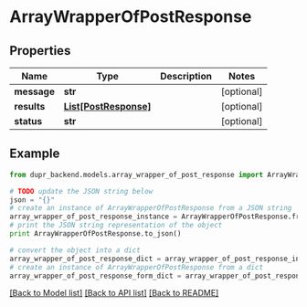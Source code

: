 # ArrayWrapperOfPostResponse


## Properties
Name | Type | Description | Notes
------------ | ------------- | ------------- | -------------
**message** | **str** |  | [optional] 
**results** | [**List[PostResponse]**](PostResponse.md) |  | [optional] 
**status** | **str** |  | [optional] 

## Example

```python
from dupr_backend.models.array_wrapper_of_post_response import ArrayWrapperOfPostResponse

# TODO update the JSON string below
json = "{}"
# create an instance of ArrayWrapperOfPostResponse from a JSON string
array_wrapper_of_post_response_instance = ArrayWrapperOfPostResponse.from_json(json)
# print the JSON string representation of the object
print ArrayWrapperOfPostResponse.to_json()

# convert the object into a dict
array_wrapper_of_post_response_dict = array_wrapper_of_post_response_instance.to_dict()
# create an instance of ArrayWrapperOfPostResponse from a dict
array_wrapper_of_post_response_form_dict = array_wrapper_of_post_response.from_dict(array_wrapper_of_post_response_dict)
```
[[Back to Model list]](../README.md#documentation-for-models) [[Back to API list]](../README.md#documentation-for-api-endpoints) [[Back to README]](../README.md)


